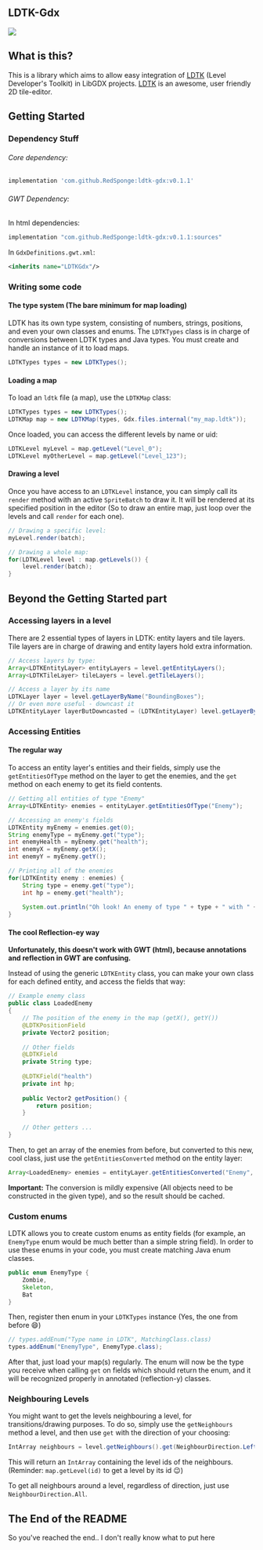 ## LDTK-Gdx

[![](https://jitpack.io/v/RedSponge/ldtk-gdx.svg)](https://jitpack.io/#RedSponge/ldtk-gdx)

## What is this?

This is a library which aims to allow easy integration of [LDTK](https://ldtk.io/) (Level Developer's Toolkit) in LibGDX projects. [LDTK](https://ldtk.io/) is an awesome, user friendly 2D tile-editor.

## Getting Started

### Dependency Stuff

###### Core dependency:

```groovy
implementation 'com.github.RedSponge:ldtk-gdx:v0.1.1'
```

###### GWT Dependency:

In html dependencies:

```groovy
implementation "com.github.RedSponge:ldtk-gdx:v0.1.1:sources"
```

In `GdxDefinitions.gwt.xml`:

```xml
<inherits name="LDTKGdx"/>
```

### Writing some code

#### The type system (The bare minimum for map loading)

LDTK has its own type system, consisting of numbers, strings, positions, and even your own classes and enums. The `LDTKTypes` class is in charge of conversions between LDTK types and Java types. You must create and handle an instance of it to load maps.

```java
LDTKTypes types = new LDTKTypes();
```

#### Loading a map

To load an `ldtk` file (a map), use the `LDTKMap` class:

```java
LDTKTypes types = new LDTKTypes();
LDTKMap map = new LDTKMap(types, Gdx.files.internal("my_map.ldtk"));
```

Once loaded, you can access the different levels by name or uid:

```java
LDTKLevel myLevel = map.getLevel("Level_0");
LDTKLevel myOtherLevel = map.getLevel("Level_123");
```

#### Drawing a level

Once you have access to an `LDTKLevel` instance, you can simply call its `render` method with an active `SpriteBatch` to draw it. It will be rendered at its specified position in the editor (So to draw an entire map, just loop over the levels and call `render` for each one).

```Java
// Drawing a specific level:
myLevel.render(batch);

// Drawing a whole map:
for(LDTKLevel level : map.getLevels()) {
	level.render(batch);
}
```

## Beyond the Getting Started part

### Accessing layers in a level

There are 2 essential types of layers in LDTK: entity layers and tile layers. Tile layers are in charge of drawing and entity layers hold extra information.

```java
// Access layers by type:
Array<LDTKEntityLayer> entityLayers = level.getEntityLayers();
Array<LDTKTileLayer> tileLayers = level.getTileLayers();

// Access a layer by its name
LDTKLayer layer = level.getLayerByName("BoundingBoxes");
// Or even more useful - downcast it
LDTKEntityLayer layerButDowncasted = (LDTKEntityLayer) level.getLayerByName("BoundingBoxes");
```

### Accessing Entities

#### The regular way

To access an entity layer's entities and their fields, simply use the `getEntitiesOfType` method on the layer to get the enemies, and the `get` method on each enemy to get its field contents.

```java
// Getting all entities of type "Enemy"
Array<LDTKEntity> enemies = entityLayer.getEntitiesOfType("Enemy");
```

```Java
// Accessing an enemy's fields
LDTKEntity myEnemy = enemies.get(0);
String enemyType = myEnemy.get("type");
int enemyHealth = myEnemy.get("health");
int enemyX = myEnemy.getX();
int enemyY = myEnemy.getY();
```

```Java
// Printing all of the enemies
for(LDTKEntity enemy : enemies) {
    String type = enemy.get("type");
    int hp = enemy.get("health");
    
    System.out.println("Oh look! An enemy of type " + type + " with " + hp + " HP at (" + enemy.getX() + ", " + enemy.getY() + ")!");
}
```



#### The cool Reflection-ey way

**Unfortunately, this doesn't work with GWT (html), because annotations and reflection in GWT are confusing.**

Instead of using the generic `LDTKEntity` class, you can make your own class for each defined entity, and access the fields that way:

```java
// Example enemy class
public class LoadedEnemy
{
    // The position of the enemy in the map (getX(), getY())
    @LDTKPositionField
    private Vector2 position;
    
    // Other fields
    @LDTKField
    private String type;
    
    @LDTKField("health")
    private int hp;
    
    public Vector2 getPosition() {
        return position;
    }
    
    // Other getters ...
}
```

Then, to get an array of the enemies from before, but converted to this new, cool class, just use the `getEntitiesConverted` method on the entity layer:

```java
Array<LoadedEnemy> enemies = entityLayer.getEntitiesConverted("Enemy", LoadedEnemy.class);
```

**Important:** The conversion is mildly expensive (All objects need to be constructed in the given type), and so the result should be cached.

### Custom enums

LDTK allows you to create custom enums as entity fields (for example, an `EnemyType` enum would be much better than a simple string field). In order to use these enums in your code, you must create matching Java enum classes.

```java
public enum EnemyType {
    Zombie,
    Skeleton,
    Bat
}
```

Then, register then enum in your `LDTKTypes` instance (Yes, the one from before 😄) 

```java
// types.addEnum("Type name in LDTK", MatchingClass.class)
types.addEnum("EnemyType", EnemyType.class);
```

After that, just load your map(s) regularly. The enum will now be the type you receive when calling `get` on fields which should return the enum, and it will be recognized properly in annotated (reflection-y) classes.

### Neighbouring Levels

You might want to get the levels neighbouring a level, for transitions/drawing purposes. To do so, simply use the `getNeighbours` method a level, and then use `get` with the direction of your choosing:

```java
IntArray neighbours = level.getNeighbours().get(NeighbourDirection.Left);
```

This will return an `IntArray` containing the level ids of the neighbours. (Reminder: `map.getLevel(id)` to get a level by its id 😉)

To get all neighbours around a level, regardless of direction, just use `NeighbourDirection.All`.



## The End of the README

So you've reached the end.. I don't really know what to put here